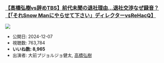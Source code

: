 ### [【高橋弘樹vs辞めTBS】前代未聞の退社理由…退社交渉なぜ録音？【「それSnow Manにやらせて下さい」ディレクターvsReHacQ】](https://www.youtube.com/watch?v=-O8STCRcSPs)
[![](https://img.youtube.com/vi/-O8STCRcSPs/hqdefault.jpg)](https://www.youtube.com/watch?v=-O8STCRcSPs)
-   公開日: 2024-12-07
-   視聴数: 763,784
-   **いいね数: 8,965**
-   出演者: 大前プジョルジョ健太, [高橋弘樹](/rehacq_fan/people/高橋弘樹 "wikilink")
